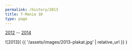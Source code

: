 ```yaml
---
permalink: /history/2013
title: T-Mania 10
type: page
---
```


[2012](/history/2012) -- [2014](/history/2014)

![2013]( {{ '/assets/images/2013-plakat.jpg' | relative_url }} )

